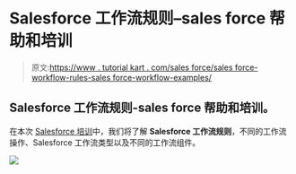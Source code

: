 # Salesforce 工作流规则–sales force 帮助和培训

> 原文:[https://www . tutorial kart . com/sales force/sales force-workflow-rules-sales force-workflow-examples/](https://www.tutorialkart.com/salesforce/salesforce-workflow-rules-salesforce-workflow-examples/)

## Salesforce 工作流规则-sales force 帮助和培训。

在本次 [Salesforce 培训](https://www.tutorialkart.com/salesforce/salesforce-rollup-summary-field/)中，我们将了解 **Salesforce 工作流规则**，不同的工作流操作、Salesforce 工作流类型以及不同的工作流组件。

[![](../Images/925da31b32d6bc3827932f6c8afb11bb.png)](https://www.tutorialkart.com/)